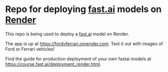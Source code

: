 # Repo for deploying [fast.ai](https://www.fast.ai) models on [Render](https://render.com)

This repo is being used to deploy a [fast.ai](https://github.com/fastai/fastai) model on Render.

The app is up at https://fordvferrari.onrender.com. Test it out with images of Ford or Ferrari vehicles!

Find the guide for production deployment of your own fastai models at https://course.fast.ai/deployment_render.html.